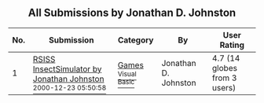 ﻿<div align="center">

## All Submissions by Jonathan D\. Johnston

</div>

No.  | Submission | Category | By   | User Rating
---- | ---------- | -------- | ---- | -----------
1 | [RSISS InsectSimulator by Jonathan Johnston<br /><sup>2000-12-23 05:50:58</sup>](https://github.com/Planet-Source-Code/jonathan-d-johnston-rsiss-insectsimulator-by-jonathan-johnston__1-13805) | [Games<br /><sup>Visual Basic</sup>](../ByCategory/games__1-38.md) | Jonathan D\. Johnston | 4.7 (14 globes from 3 users)
